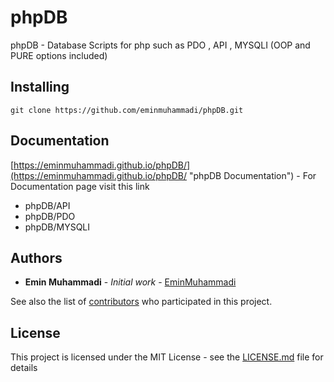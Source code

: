 # phpDB
phpDB - Database Scripts for php such as PDO , API , MYSQLI (OOP and PURE options included)
## Installing
```shell
git clone https://github.com/eminmuhammadi/phpDB.git
```
## Documentation
[https://eminmuhammadi.github.io/phpDB/](https://eminmuhammadi.github.io/phpDB/ "phpDB Documentation") - For Documentation page visit this link
- phpDB/API
- phpDB/PDO
- phpDB/MYSQLI
## Authors
* **Emin Muhammadi** - *Initial work* - [EminMuhammadi](https://github.com/eminmuhammadi)


See also the list of [contributors](https://github.com/eminmuhammadi/phpDB/contributors) who participated in this project.
## License
This project is licensed under the MIT License - see the [LICENSE.md](LICENSE.md) file for details
